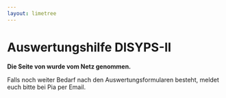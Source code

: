 ```yaml
---
layout: limetree
---
```


# Auswertungshilfe DISYPS-II

**Die Seite von wurde vom Netz genommen.**

Falls noch weiter Bedarf nach den Auswertungsformularen besteht, meldet euch bitte bei Pia per Email.
